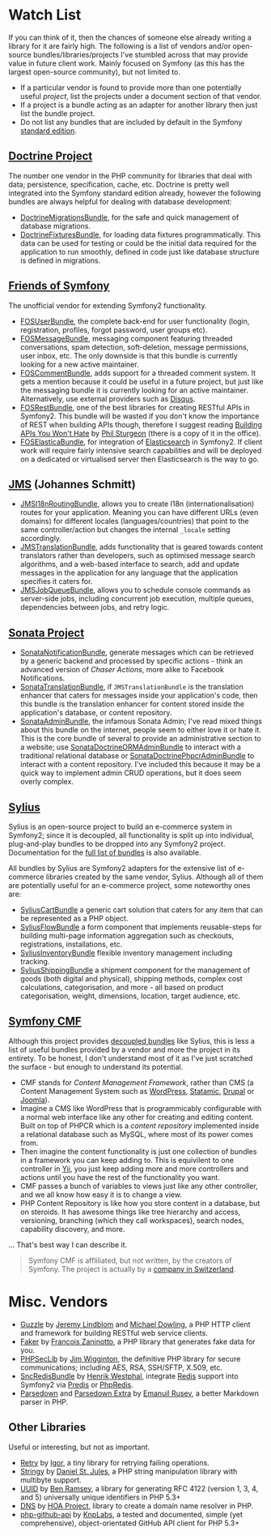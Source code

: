 Watch List
==========

If you can think of it, then the chances of someone else already writing a library for it are fairly high.
The following is a list of vendors and/or open-source bundles/libraries/projects I've stumbled across that may provide
value in future client work. Mainly focused on Symfony (as this has the largest open-source community), but not limited
to.

- If a particular vendor is found to provide more than one potentially useful *project*, list the projects under a
  document section of that vendor.
- If a project is a bundle acting as an adapter for another library then just list the bundle project.
- Do not list any bundles that are included by default in the Symfony
  [standard edition](https://github.com/symfony/symfony-standard "A fully-functional Symfony2 application to be used as
  the skeleton for new applications").

## [Doctrine Project](http://www.doctrine-project.org "Home to several PHP libraries primarily focused on database storage and object mapping")

The number one vendor in the PHP community for libraries that deal with data; persistence, specification, cache, etc.
Doctrine is pretty well integrated into the Symfony standard edition already, however the following bundles are always
helpful for dealing with database development:

- [DoctrineMigrationsBundle](https://github.com/doctrine/DoctrineMigrationsBundle), for the safe and quick management of
  database migrations.
- [DoctrineFixturesBundle](https://github.com/doctrine/DoctrineFixturesBundle), for loading data fixtures
  programmatically. This data can be used for testing or could be the initial data required for the application to run
  smoothly, defined in code just like database structure is defined in migrations.

## [Friends of Symfony](http://friendsofsymfony.github.io "Vendor namespace for people maintaining and collaborating several popular bundles")

The unofficial vendor for extending Symfony2 functionality.

- [FOSUserBundle](https://github.com/FriendsOfSymfony/FOSUserBundle "FOS\UserBundle\FOSUserBundle"), the complete
  back-end for user functionality (login, registration, profiles, forgot password, user groups etc).
- [FOSMessageBundle](https://github.com/FriendsOfSymfony/FOSMessageBundle "FOS\MessageBundle\FOSMessageBundle"),
  messaging component featuring threaded conversations, spam detection, soft-deletion, message permissions, user inbox,
  etc. The only downside is that this bundle is currently looking for a new active maintainer.
- [FOSCommentBundle](https://github.com/FriendsOfSymfony/FOSCommentBundle "FOS\CommentBundle\FOSCommentBundle"), adds
  support for a threaded comment system. It gets a mention because it could be useful in a future project, but just like
  the messaging bundle it is currently looking for an active maintainer. Alternatively, use external providers such as
  [Disqus](https://disqus.com/websites "Disqus: building communities for websites").
- [FOSRestBundle](https://github.com/FriendsOfSymfony/FOSRestBundle "FOS\RestBundle\FOSRestBundle"), one of the best
  libraries for creating RESTful APIs in Symfony2. This bundle will be wasted if you don't know the importance of REST
  when building APIs though, therefore I suggest reading [Building APIs You Won't
  Hate](https://leanpub.com/build-apis-you-wont-hate) by [Phil
  Sturgeon](https://philsturgeon.uk "Phil Sturgeon: PHP community badass") (there is a copy of it in the office).
- [FOSElasticaBundle](https://github.com/FriendsOfSymfony/FOSElasticaBundle "FOS\ElasticaBundle\FOSElasticaBundle"), for
  integration of [Elasticsearch](http://www.elasticsearch.org "Open Source Distributed Real Time Search & Analytics") in
  Symfony2. If client work will require fairly intensive search capabilities and will be deployed on a dedicated or
  virtualised server then Elasticsearch is the way to go.

## [JMS](http://jmsyst.com) (Johannes Schmitt)

- [JMSI18nRoutingBundle](http://jmsyst.com/bundles/JMSI18nRoutingBundle "JMS\I18nRoutingBundle\JMSI18nRoutingBundle"),
  allows you to create I18n (internationalisation) routes for your application. Meaning you can have different URLs
  (even domains) for different locales (languages/countries) that point to the same controller/action but changes the
  internal `_locale` setting accordingly.
- [JMSTranslationBundle](http://jmsyst.com/bundles/JMSTranslationBundle "JMS\TranslationBundle\TranslationBundle"), adds
  functionality that is geared towards content translators rather than developers, such as optimised message search
  algorithms, and a web-based interface to search, add and update messages in the application for any language that the
  application specifies it caters for.
- [JMSJobQueueBundle](http://jmsyst.com/bundles/JMSJobQueueBundle "JMS\JobQueueBundle\JMSJobQueueBundle"), allows you to
  schedule console commands as server-side jobs, including concurrent job execution, multiple queues, dependencies
  between jobs, and retry logic.

## [Sonata Project](http://sonata-project.org)

- [SonataNotificationBundle](http://sonata-project.org/bundles/notification), generate messages which can be retrieved
  by a generic backend and processed by specific actions - think an advanced version of *Chaser Actions*, more alike to
  Facebook Notifications.
- [SonataTranslationBundle](http://sonata-project.org/bundles/translation), if `JMSTranslationBundle` is the translation
  enhancer that caters for messages inside your application's code, then this bundle is the translation enhancer for
  content stored inside the application's database, or content repository.
- [SonataAdminBundle](http://sonata-project.org/bundles/admin), the infamous Sonata Admin; I've read mixed things about
  this bundle on the internet, people seem to either love it or hate it. This is the core bundle of several to provide
  an administrative section to a website; use
  [SonataDoctrineORMAdminBundle](http://sonata-project.org/bundles/doctrine-orm-admin/2-2/doc/index.html) to interact
  with a traditional relational database or
  [SonataDoctrinePhpcrAdminBundle](http://sonata-project.org/bundles/doctrine-phpcr-admin/master/doc/index.html) to
  interact with a content repository. I've included this because it may be a quick way to implement admin CRUD
  operations, but it does seem overly complex.

## [Sylius](http://sylius.org)

Sylius is an open-source project to build an e-commerce system in Symfony2; since it is decoupled, all functionality is
split up into individual, plug-and-play bundles to be dropped into any Symfony2 project. Documentation for the [full
list of bundles](http://docs.sylius.org/en/latest/bundles/index.html) is also available.

All bundles by Sylius are Symfony2 adapters for the extensive list of e-commerce libraries created by the same vendor,
Sylius. Although all of them are potentially useful for an e-commerce project, some noteworthy ones are:

- [SyliusCartBundle]() a generic cart solution that caters for any item that can be represented as a PHP object.
- [SyliusFlowBundle]() a form component that implements reusable-steps for building multi-page information aggregation
  such as checkouts, registrations, installations, etc.
- [SyliusInventoryBundle]() flexible inventory management including tracking.
- [SyliusShippingBundle]() a shipment component for the management of goods (both digital and physical), shipping
  methods, complex cost calculations, categorisation, and more - all based on product categorisation, weight,
  dimensions, location, target audience, etc.

## [Symfony CMF](http://cmf.symfony.com)

Although this project provides [decoupled bundles](http://symfony.com/doc/master/cmf/bundles/index.html) like Sylius,
this is less a list of useful bundles provided by a vendor and more the project in its entirety. To be honest, I don't
understand most of it as I've just scratched the surface - but enough to understand its potential.

- CMF stands for *Content Management Framework*, rather than CMS (a Content Management System such as
  [WordPress](https://wordpress.org), [Statamic](http://www.statamic.com), [Drupal](https://www.drupal.org) or
  [Joomla](http://www.joomla.org)).
- Imagine a CMS like WordPress that is programmicably configurable with a normal web interface like any other for
  creating and editing content. Built on top of PHPCR which is a *content repository* implemented inside a relational
  database such as MySQL, where most of its power comes from.
- Then imagine the content functionality is just one collection of bundles in a framework you can keep adding to. This
  is equivilent to one controller in [Yii](http://yiiframework.com), you just keep adding more and more controllers
  and actions until you have the rest of the functionality you want.
- CMF passes a bunch of variables to views just like any other controller, and we all know how easy it is to change a
  view.
- PHP Content Repository is like how you store content in a database, but on steroids. It has awesome things like tree
  hierarchy and access, versioning, branching (which they call workspaces), search nodes, capability discovery, and more.

... That's best way I can describe it.

> Symfony CMF is affliliated, but not written, by the creators of Symfony. The project is actually by a [company in
> Switzerland](http://www.liip.ch/en).

# Misc. Vendors

- [Guzzle](https://github.com/guzzle/guzzle) by [Jeremy Lindblom](https://github.com/jeremeamia) and
  [Michael Dowling](https://github.com/mtdowling), a PHP HTTP client and framework for building RESTful web service
  clients.
- [Faker](https://github.com/fzaninotto/Faker) by [Francois Zaninotto](https://github.com/fzaninotto), a PHP library
  that generates fake data for you.
- [PHPSecLib](https://github.com/phpseclib/phpseclib) by [Jim Wigginton](https://github.com/terrafrost), the definitive
  PHP library for secure communications; including AES, RSA, SSH/SFTP, X.509, etc.
- [SncRedisBundle](https://github.com/snc/SncRedisBundle) by [Henrik Westphal](https://github.com/snc), integrate
  [Redis](http://redis.io) support into Symfony2 via [Predis](https://github.com/nrk/predis) or
  [PhpRedis](https://github.com/nicolasff/phpredis).
- [Parsedown](https://github.com/erusev/parsedown) and [Parsedown Extra](https://github.com/erusev/parsedown-extra) by
  [Emanuil Rusev](https://github.com/erusev), a better Markdown parser in PHP.

## Other Libraries

Useful or interesting, but not as important.

- [Retry](https://github.com/igorw/retry) by [Igor](https://github.com/igorw), a tiny library for retrying failing
  operations.
- [Stringy](https://github.com/danielstjules/Stringy) by [Daniel St. Jules](https://github.com/danielstjules), a PHP
  string manipulation library with multibyte support.
- [UUID](https://github.com/ramsey/uuid) by [Ben Ramsey](https://github.com/ramsey), a library for generating RFC 4122
  (version 1, 3, 4, and 5) universally unique identifiers in PHP 5.3+
- [DNS](https://github.com/hoaproject/Dns) by [HOA Project](http://hoa-project.net/En), library to create a domain name
  resolver in PHP.
- [php-github-api](https://github.com/KnpLabs/php-github-api) by [KnpLabs](https://github.com/knplabs), a tested and
  documented, simple (yet comprehensive), object-orientated GitHub API client for PHP 5.3+
